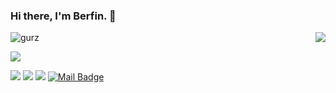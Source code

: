 ### Hi there, I'm Berfin. 👋

<!--
**berfingrz/berfingrz** is a ✨ _special_ ✨ repository because its `README.md` (this file) appears on your GitHub profile.

Here are some ideas to get you started:

- 🔭 I’m currently working on ...
- 🌱 I’m currently learning ...
- 👯 I’m looking to collaborate on ...
- 🤔 I’m looking for help with ...
- 💬 Ask me about ...
- 📫 How to reach me: ...
- 😄 Pronouns: ...
- ⚡ Fun fact: ...
-->

<img align='right' src="https://github-readme-stats.vercel.app/api?username=berfingrz&show_icons=true">

<p align="left"> <img src="https://komarev.com/ghpvc/?username=berfingrz" alt="gurz" /> </p>

[![](https://img.shields.io/github/followers/berfingrz?style=social)](https://www.github.com/berfingrz)


[![](https://img.shields.io/badge/twitter-%231DA1F2.svg?&style=for-the-badge&logo=twitter&logoColor=white)](https://www.twitter.com/berfingrz)
[![](https://img.shields.io/badge/linkedin-%230077B5.svg?&style=for-the-badge&logo=linkedin&logoColor=white)](https://www.linkedin.com/in/berfin-gurz)
[![](https://img.shields.io/badge/instagram-%23E4405F.svg?&style=for-the-badge&logo=instagram&logoColor=white)](https://instagram.com/berfingrz)
[![Mail Badge](https://img.shields.io/badge/gurzberfin@gmail.com-c14438?style=for-the-badge&logo=Gmail&logoColor=white&link=mailto:gurzberfin@gmail.com)](mailto:gurzberfin@gmail.com)
